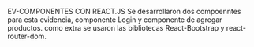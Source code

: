 EV-COMPONENTES CON REACT.JS
Se desarrollaron dos compoenntes para esta evidencia, componente Login y componente de agregar productos.
como extra se usaron las bibliotecas  React-Bootstrap y react-router-dom.
